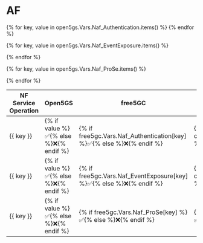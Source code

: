 # AF

<table>
  <thead>
    <tr>
      <th>NF Service Operation</th>
      <th>Open5GS</th>
      <th>free5GC</th>
      <th>OAI CN5G</th>
    </tr>
  </thead>
  <tbody>
{% for key, value in open5gs.Vars.Naf_Authentication.items() %}
    <tr>
<td> {{ key }} </td> 
<td>{% if value %}✅{% else %}❌{% endif %} </td> 
<td>{% if free5gc.Vars.Naf_Authentication[key] %}✅{% else %}❌{% endif %} </td> 
<td>{% if oai.Vars.Naf_Authentication[key] %}✅{% else %}❌{% endif %} </td>
    </tr>
{% endfor %}

{% for key, value in open5gs.Vars.Naf_EventExposure.items() %}
    <tr>
<td> {{ key }} </td> 
<td>{% if value %}✅{% else %}❌{% endif %} </td> 
<td>{% if free5gc.Vars.Naf_EventExposure[key] %}✅{% else %}❌{% endif %} </td> 
<td>{% if oai.Vars.Naf_EventExposure[key] %}✅{% else %}❌{% endif %} </td>
    </tr>
{% endfor %}

{% for key, value in open5gs.Vars.Naf_ProSe.items() %}
    <tr>
<td> {{ key }} </td> 
<td>{% if value %}✅{% else %}❌{% endif %} </td> 
<td>{% if free5gc.Vars.Naf_ProSe[key] %}✅{% else %}❌{% endif %} </td> 
<td>{% if oai.Vars.Naf_ProSe[key] %}✅{% else %}❌{% endif %} </td>
    </tr>
{% endfor %}

  </tbody>
<table>

